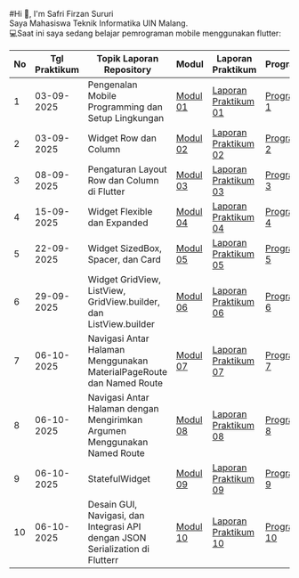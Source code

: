 #Hi 👋, I'm Safri Firzan Sururi <br>
Saya Mahasiswa Teknik Informatika UIN Malang. <br>
💻Saat ini saya sedang belajar pemrograman mobile menggunakan flutter:<br>

| No | Tgl Praktikum | Topik Laporan Repository | Modul | Laporan Praktikum | Program |
|----|---------------|---------------------------|-------|-------------------|---------|
| 1  | 03-09-2025    | Pengenalan Mobile Programming dan Setup Lingkungan | [Modul 01](https://docs.google.com/document/d/1mYADZbL-mOnSaf9VDGKerLok3FQlB5eL/edit?usp=sharing&ouid=112427662690283637623&rtpof=true&sd=true) | [Laporan Praktikum 01](./Modul_1_240605110084_Safri%20Firzan%20Sururi%20Kelas%20B.pdf) | [Program 1](https://github.com/Firzan-code/Mat-Mobile-P1) |
| 2  | 03-09-2025    | Widget Row dan Column | [Modul 02](https://docs.google.com/document/d/1rWmtyPyUylxFf3PsPxbGAbPrBiLmRALM/edit?usp=sharing&ouid=112427662690283637623&rtpof=true&sd=true) | [Laporan Praktikum 02](./Modul_2_240605110084_Safri%20Firzan%20Sururi%20Kelas%20B.pdf) | [Program 2](https://github.com/Firzan-code/Mat-Mobile-P2) |
| 3  | 08-09-2025    | Pengaturan Layout Row dan Column di Flutter | [Modul 03](https://drive.google.com/file/d/1Arn60gjYy76CB_ykY7LhqSmkHXG6Ohed/view?usp=sharing) | [Laporan Praktikum 03](./Modul_3_240605110084_Safri%20Firzan%20Sururi%20Kelas%20B.pdf) | [Program 3](https://github.com/Firzan-code/Mat-Mobile-P2) |
| 4  | 15-09-2025    | Widget Flexible dan Expanded | [Modul 04](https://drive.google.com/file/d/1h9f-Pcixmdh56HSGVCTshxvdYcmu_9GZ/view?usp=sharing) | [Laporan Praktikum 04](./Modul_4_240605110084_Safri%20Firzan%20Sururi%20Kelas%20B.pdf) | [Program 4](https://github.com/Firzan-code/Mat-Mobile-P2) |
| 5  | 22-09-2025    | Widget SizedBox, Spacer, dan Card | [Modul 05](https://drive.google.com/file/d/1zva2DsPrOYdQggNHL1dF71ZmM9SoilD1/view?usp=sharing) | [Laporan Praktikum 05](./Modul_5_240605110084_Safri%20Firzan%20Sururi%20Kelas%20B.pdf) | [Program 5](https://github.com/Firzan-code/Mat-Mobile-P2) |
| 6  | 29-09-2025    | Widget GridView, ListView, GridView.builder, dan ListView.builder | [Modul 06](https://drive.google.com/file/d/1sTuyrx3Qj04-qAzsPV0mzJJdYwTe8x_l/view?usp=sharing) | [Laporan Praktikum 06](./Modul_6_240605110084_Safri%20Firzan%20Sururi%20Kelas%20B.pdf) | [Program 6](https://github.com/Firzan-code/Mat-Mobile-P2) |
| 7  | 06-10-2025    | Navigasi Antar Halaman Menggunakan MaterialPageRoute dan Named Route | [Modul 07](https://drive.google.com/file/d/1KnI3W7NOU9FIpGIL8tcHtElvZhPt37L-/view?usp=sharing) | [Laporan Praktikum 07](./Modul_7_240605110084_Safri%20Firzan%20Sururi%20Kelas%20B.pdf) | [Program 7](https://github.com/Firzan-code/Mat-Mobile-P2) |
| 8  | 06-10-2025    | Navigasi Antar Halaman dengan Mengirimkan Argumen Menggunakan Named Route | [Modul 08](https://drive.google.com/file/d/1Nft-wu3o3i3LFqtxuz7itPMcynAPQV2C/view?usp=sharing) | [Laporan Praktikum 08](./Modul_8_240605110084_Safri%20Firzan%20Sururi%20Kelas%20B.pdf) | [Program 8](https://github.com/Firzan-code/Mat-Mobile-P2) |
| 9  | 06-10-2025    | StatefulWidget | [Modul 09](https://drive.google.com/file/d/1fvm-vv15_O7ZtfjVX-r0HZW537D8j99Z/view?usp=sharing) | [Laporan Praktikum 09](./Modul_9_240605110084_Safri%20Firzan%20Sururi%20Kelas%20B.pdf) | [Program 9](https://github.com/Firzan-code/Mat-Mobile-P2) |
| 10  | 06-10-2025   | Desain GUI, Navigasi, dan Integrasi API dengan JSON Serialization di Flutterr | [Modul 10](https://drive.google.com/file/d/11Bz1-PIbAXPEFzPnPfrqyzkroT8xJ9-y/view?usp=sharing) | [Laporan Praktikum 10](./Modul_10_240605110084_Safri%20Firzan%20Sururi%20Kelas%20B.pdf) | [Program 10](https://github.com/Firzan-code/Mat-Mobile-P2) |


